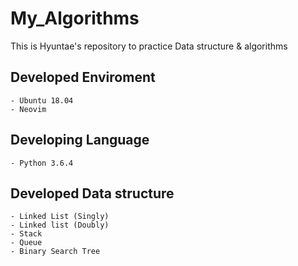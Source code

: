# My_Algorithms
This is Hyuntae's repository to practice Data structure & algorithms

## Developed Enviroment
    - Ubuntu 18.04
    - Neovim


## Developing Language
    - Python 3.6.4


## Developed Data structure
    - Linked List (Singly)
    - Linked list (Doubly)
    - Stack
    - Queue
    - Binary Search Tree
